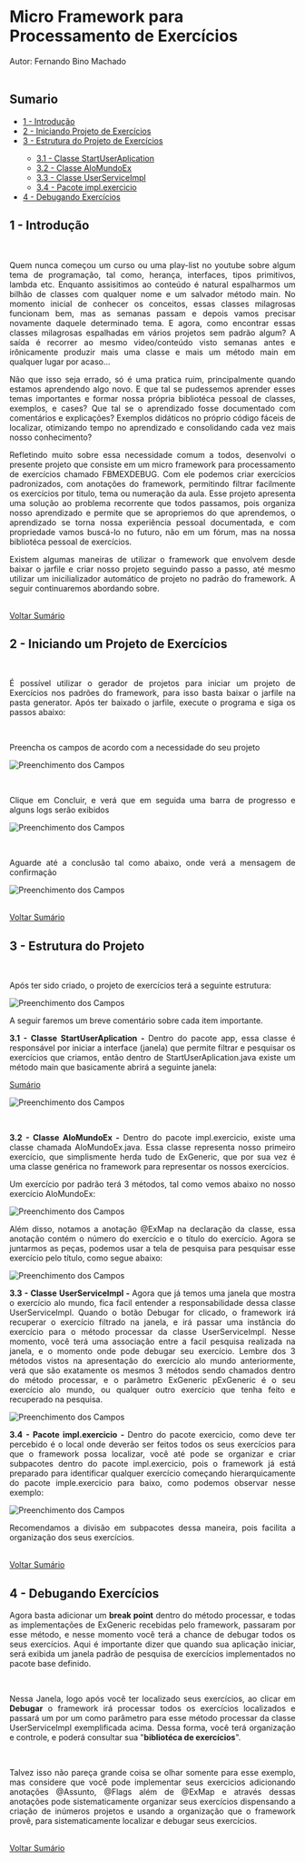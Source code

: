 # Micro Framework para Processamento de Exercícios <br>

Autor: Fernando Bino Machado <br><br>

<h2 id="h2-sumario">Sumario</h2>

<ul>
	<li><a href="#h2-introducao">1 - Introdução</a> </li>
	<li><a href="#h2-iniciando">2 - Iniciando Projeto de Exercícios</a></li>
	<li><a href="#h2-estrutura-projeto">3 - Estrutura do Projeto de Exercícios</a></li>
	<ul>
		<li><a href="#b-StartUserAplication">3.1 - Classe StartUserAplication</a></li>
		<li><a href="#b-AloMundoEx">3.2 - Classe AloMundoEx</a></li>
		<li><a href="#b-UserServiceImpl">3.3 - Classe UserServiceImpl</a></li>
		<li><a href="#b-impl.exercicio">3.4 - Pacote impl.exercicio</a></li>
	</ul>
	<li><a href="#h2-como-debugar">4 - Debugando Exercícios</a></li>
</ul>

<h2 id="h2-introducao">1 - Introdução</h2><br>

<p align="justify">Quem nunca começou um curso ou uma play-list no youtube sobre algum tema de programação, tal como, herança, interfaces, tipos primitivos, lambda etc. Enquanto assisitimos ao conteúdo é natural espalharmos um bilhão de classes com qualquer nome e um salvador método main. No momento inicial de conhecer os conceitos, essas classes milagrosas funcionam bem, mas as semanas passam e depois vamos precisar novamente daquele determinado tema. E agora, como encontrar essas classes milagrosas espalhadas em vários projetos sem padrão algum? A saída é recorrer ao mesmo video/conteúdo visto semanas antes e irônicamente produzir mais uma classe e mais um método main em qualquer lugar por acaso...</p>
<p align="justify">Não que isso seja errado, só é uma pratica ruim, principalmente quando estamos aprendendo algo novo. E que tal se pudessemos aprender esses temas importantes e formar nossa própria bibliotéca pessoal de classes, exemplos, e cases? Que tal se o aprendizado fosse documentado com comentários e explicações? Exemplos didáticos no próprio código fáceis de localizar, otimizando tempo no aprendizado e consolidando cada vez mais nosso conhecimento?</p>
<p align="justify">Refletindo muito sobre essa necessidade comum a todos, desenvolvi o presente projeto que consiste em um micro framework para processamento de exercícios chamado FBMEXDEBUG. Com ele podemos criar exercícios padronizados, com anotações do framework, permitindo filtrar facilmente os exercícios por titulo, tema ou numeração da aula. Esse projeto apresenta uma solução ao problema recorrente que todos passamos, pois organiza nosso aprendizado e permite que se apropriemos do que aprendemos, o aprendizado se torna nossa experiência pessoal documentada, e com propriedade vamos buscá-lo no futuro, não em um fórum, mas na nossa bibliotéca pessoal de exercícios.
</p>
<p align="justify">Existem algumas maneiras de utilizar o framework que envolvem desde baixar o jarfile e criar nosso projeto seguindo passo a passo, até mesmo utilizar um inicilializador automático de projeto no padrão do framework. A seguir continuaremos abordando sobre.</p>

<br>
<a href="#sumario">Voltar Sumário</a>
<br>


<h2 id="h2-iniciando">2 - Iniciando um Projeto de Exercícios</h2><br>

<p align="justify">É possível utilizar o gerador de projetos para iniciar um projeto de Exercícios nos padrões do framework, para isso basta baixar o jarfile na pasta generator. Após ter baixado o jarfile, execute o programa e siga os passos abaixo:</p>
<br>

<p align="justify">Preencha os campos de acordo com a necessidade do seu projeto</p>

![Preenchimento dos Campos](https://raw.githubusercontent.com/devBino/file_repo/master/fbm_ex_debug/documentos/tela_campos.png)

<br>

<p align="justify">Clique em Concluir, e verá que em seguida uma barra de progresso e alguns logs serão exibidos</p>

![Preenchimento dos Campos](https://raw.githubusercontent.com/devBino/file_repo/master/fbm_ex_debug/documentos/clique_concluir.png)

<br>

<p align="justify">Aguarde até a conclusão tal como abaixo, onde verá a mensagem de confirmação</p>

![Preenchimento dos Campos](https://raw.githubusercontent.com/devBino/file_repo/master/fbm_ex_debug/documentos/confirmacao.png)

<br>
<a href="#sumario">Voltar Sumário</a>
<br>

<h2 id="h2-estrutura-projeto">3 - Estrutura do Projeto</h2><br>

<p align="justify">Após ter sido criado, o projeto de exercícios terá a seguinte estrutura:</p>

![Preenchimento dos Campos](https://raw.githubusercontent.com/devBino/file_repo/master/fbm_ex_debug/documentos/estrutura_projeto.png)

<p align="justify">A seguir faremos um breve comentário sobre cada item importante.</p>

<p align="justify"><b id="b-StartUserAplication">3.1 - Classe StartUserAplication - </b> </b>Dentro do pacote app, essa classe é responsável por iniciar a interface (janela) que permite filtrar e pesquisar os exercícios que criamos, então dentro de StartUserAplication.java existe um método main que basicamente abrirá a seguinte janela:</p>

<a href="#sumario">Sumário</a>

![Preenchimento dos Campos](https://raw.githubusercontent.com/devBino/file_repo/master/fbm_ex_debug/documentos/janela_pesquisa.png)

<br>

<p align="justify"><b id="b-AloMundoEx">3.2 - Classe AloMundoEx - </b> </b>Dentro do pacote impl.exercicio, existe uma classe chamada AloMundoEx.java. Essa classe representa nosso primeiro exercício, que simplismente herda tudo de ExGeneric, que por sua vez é uma classe genérica no framework para representar os nossos exercícios.</p>

<p align="justify">Um exercício por padrão terá 3 métodos, tal como vemos abaixo no nosso exercício AloMundoEx: </p>

![Preenchimento dos Campos](https://raw.githubusercontent.com/devBino/file_repo/master/fbm_ex_debug/documentos/alo_mundo_ex.png)

<p align="justify">Além disso, notamos a anotação @ExMap na declaração da classe, essa anotação contém o número do exercício e o título do exercício. Agora se juntarmos as peças, podemos usar a tela de pesquisa para pesquisar esse exercício pelo título, como segue abaixo:</p>

![Preenchimento dos Campos](https://raw.githubusercontent.com/devBino/file_repo/master/fbm_ex_debug/documentos/pesquisa_alo_mundo_ex.png)

<p align="justify"><b id="b-UserServiceImpl">3.3 - Classe UserServiceImpl - </b> </b>Agora que já temos uma janela que mostra o exercício alo mundo, fica facil entender a responsabilidade dessa classe  UserServiceImpl. Quando o botão Debugar for clicado, o framework irá recuperar o exercício filtrado na janela, e irá passar uma instância do exercício para o método processar da classe UserServiceImpl. Nesse momento, você terá uma associação entre a facil pesquisa realizada na janela, e o momento onde pode debugar seu exercício. Lembre dos 3 métodos vistos na apresentação do exercício alo mundo anteriormente, verá que são exatamente os mesmos 3 métodos sendo chamados dentro do método processar, e o parâmetro ExGeneric pExGeneric é o seu exercício alo mundo, ou qualquer outro exercício que tenha feito e recuperado na pesquisa.</p>

![Preenchimento dos Campos](https://raw.githubusercontent.com/devBino/file_repo/master/fbm_ex_debug/documentos/user_service_impl_metodo_processar.png)

<p align="justify"><b id="b-impl.exercicio">3.4 - Pacote impl.exercicio - </b>Dentro do pacote exercicio, como deve ter percebido é o local onde deverão ser feitos todos os seus exercícios para que o framework possa localizar, você até pode se organizar e criar subpacotes dentro do pacote impl.exercicio, pois o framework já está preparado para identificar qualquer exercício começando hierarquicamente do pacote imple.exercicio para baixo, como podemos observar nesse exemplo:</p>

![Preenchimento dos Campos](https://raw.githubusercontent.com/devBino/file_repo/master/fbm_ex_debug/documentos/exemplo_pacote_exercicio.png)

<p align="justify">Recomendamos a divisão em subpacotes dessa maneira, pois facilita a organização dos seus exercícios.</p>

<br>
<a href="#sumario">Voltar Sumário</a>
<br>

<h2 id="h2-como-debugar">4 - Debugando Exercícios</h2>

<p align="justify">Agora basta adicionar um <b>break point</b> dentro do método processar, e todas as implementações de ExGeneric recebidas pelo framework, passaram por esse método, e nesse momento você terá a chance de debugar todos os seus exercícios. Aqui é importante dizer que quando sua aplicação iniciar, será exibida um janela padrão de pesquisa de exercícios implementados no pacote base definido. </p>
<br>
<p align="justify">Nessa Janela, logo após você ter localizado seus exercícios, ao clicar em <b>Debugar</b> o framework irá processar todos os exercícios localizados e passará um por um como parâmetro para esse método processar da classe UserServiceImpl exemplificada acima. Dessa forma, você terá organização e controle, e poderá consultar sua "<b>bibliotéca de exercícios</b>".</p>

<br>
<p align="justify">Talvez isso não pareça grande coisa se olhar somente para esse exemplo, mas considere que você pode implementar seus exercicios adicionando anotações @Assunto, @Flags além de @ExMap e através dessas anotações pode sistematicamente organizar seus exercícios dispensando a criação de inúmeros projetos e usando a organização que o framework provê, para sistematicamente localizar e debugar seus exercícios.</p>

<br>
<a href="#sumario">Voltar Sumário</a>
<br>

